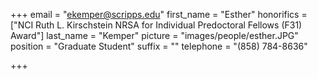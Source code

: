 +++
email = "ekemper@scripps.edu"
first_name = "Esther"
honorifics = ["NCI Ruth L. Kirschstein NRSA for Individual Predoctoral Fellows (F31) Award"]
last_name = "Kemper"
picture = "images/people/esther.JPG"
position = "Graduate Student"
suffix = ""
telephone = "(858) 784-8636"

+++
